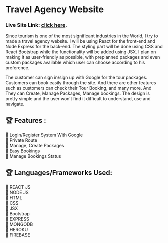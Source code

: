 # Travel Agency Website
### Live Site Link: [click here](https://travel-agency-fc58b.web.app/).

Since tourism is one of the most significant industries in the World, I try to made a travel agency website. I will be using React for the front-end and Node Express for the back-end. The styling part will be done using CSS and React Bootstrap while the functionality will be added using JSX. I plan on making it as user-friendly as possible, with preplanned packages and even custom packages available which user can choose according to his preference.

The customer can sign in/sign up with Google for the tour packages. Customers can book easily through the site. And there are other features such as customers can check their Tour Booking, and many more. And They can Create, Manage Packages, Manage bookings. The design is pretty simple and the user won’t find it difficult to understand, use and navigate.

## 🏆 Features :
📘 Login/Register System With Google <br/>
📘 Private Route <br/>
📘 Manage, Create Packages <br/>
📘 Easy Bookings <br/>
📘 Manage Bookings Status <br/>


## 🏆 Languages/Frameworks Used:
🍧 REACT JS <br/>
🍧 NODE JS <br/>
🍧 HTML <br/>
🍧 CSS <br/>
🍧 JSX <br/>
🍧 Bootstrap <br/>
🍧 EXPRESS <br/>
🍧 MONGODB <br/>
🍧 HEROKU <br/>
🍧 FIREBASE <br/>
